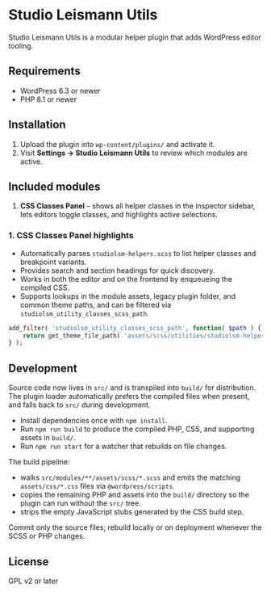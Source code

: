 # Studio Leismann Utils

Studio Leismann Utils is a modular helper plugin that adds WordPress editor tooling.

## Requirements

- WordPress 6.3 or newer
- PHP 8.1 or newer

## Installation

1. Upload the plugin into `wp-content/plugins/` and activate it.
2. Visit **Settings → Studio Leismann Utils** to review which modules are active.

## Included modules
1. **CSS Classes Panel** – shows all helper classes in the inspector sidebar, lets editors toggle classes, and highlights active selections.

### 1. CSS Classes Panel highlights

- Automatically parses `studiolsm-helpers.scss` to list helper classes and breakpoint variants.
- Provides search and section headings for quick discovery.
- Works in both the editor and on the frontend by enqueueing the compiled CSS.
- Supports lookups in the module assets, legacy plugin folder, and common theme paths, and can be filtered via `studiolsm_utility_classes_scss_path`.

```php
add_filter( 'studiolsm_utility_classes_scss_path', function( $path ) {
    return get_theme_file_path( 'assets/scss/utilities/studiolsm-helpers.scss' );
} );
```

## Development

Source code now lives in `src/` and is transpiled into `build/` for distribution. The plugin loader automatically prefers the compiled files when present, and falls back to `src/` during development.

- Install dependencies once with `npm install`.
- Run `npm run build` to produce the compiled PHP, CSS, and supporting assets in `build/`.
- Run `npm run start` for a watcher that rebuilds on file changes.

The build pipeline:
- walks `src/modules/**/assets/scss/*.scss` and emits the matching `assets/css/*.css` files via `@wordpress/scripts`.
- copies the remaining PHP and assets into the `build/` directory so the plugin can run without the `src/` tree.
- strips the empty JavaScript stubs generated by the CSS build step.

Commit only the source files; rebuild locally or on deployment whenever the SCSS or PHP changes.

## License

GPL v2 or later
